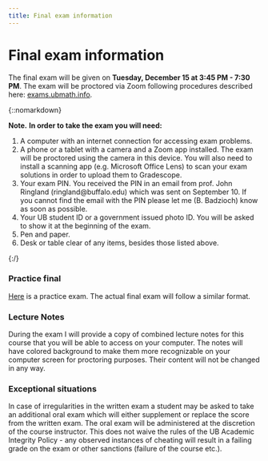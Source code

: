 ```yaml
---
title: Final exam information
---
```


# Final exam information

The final exam will be given on **Tuesday, December 15 at 3:45 PM - 7:30 PM**.
The exam will be proctored via Zoom following procedures described here:
[exams.ubmath.info](https://exams.ubmath.info). 

{::nomarkdown}
<div markdown="span" class="alert alert-info" role="alert">
<i class="fa fa-info-circle"></i> <b>Note.</b> 
<b>In order to take the exam you will need:</b>

<ol>
<li> A computer with an internet connection for accessing exam problems. </li>
<li> A phone or a tablet with a camera and a Zoom app installed. The exam will be proctored using the 
  camera in this device. You will also need to install a scanning app (e.g. Microsoft 
  Office Lens) to scan your exam solutions in order to upload them to Gradescope. </li>
<li> Your exam PIN. You received the PIN in an email from prof. John Ringland (ringland@buffalo.edu) 
  which was sent on September 10. If you cannot find the email with the PIN please let 
  me (B. Badzioch) know as soon as possible. </li>
<li> Your UB student ID or a government issued photo ID. You will be asked to show it at the beginning of 
the exam.</li>
<li> Pen and paper.</li>
<li> Desk or table clear of any items, besides those listed above.</li>

</ol>
</div>
{:/}

### Practice final

[Here](/assets/practice_final.pdf) is a practice exam. The actual final exam will follow a similar format. 

### Lecture Notes

During the exam I will provide a copy of combined lecture notes for this course 
that you will be able to access on your computer. The notes will have colored background to make them 
more recognizable on your computer screen for proctoring purposes. Their content will not be changed in any way.


### Exceptional situations

In case of irregularities in the written exam a student may be asked to take 
an additional oral exam which will either supplement or replace the score from the written exam. The oral 
exam will be administered at the discretion of the course instructor. This does not waive the rules of 
the UB Academic Integrity Policy - any observed instances of cheating will result in a failing grade 
on the exam or other sanctions (failure of the course etc.).




